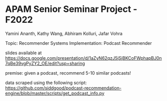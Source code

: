 # APAM Senior Seminar Project - F2022
Yamini Ananth, Kathy Wang, Abhiram Kolluri, Jafar Vohra

Topic: Recommender Systems
Implementation: Podcast Recommender

slides available at https://docs.google.com/presentation/d/1aZyN62qzJ5jSjBKCoFWphapBJ0n7qBe39vgPyZY2_OE/edit?usp=sharing

premise: given a podcast, recommend 5-10 similar podcasts!

data scraped using the following script: https://github.com/siddgood/podcast-recommendation-engine/blob/master/scripts/get_podcast_info.py

